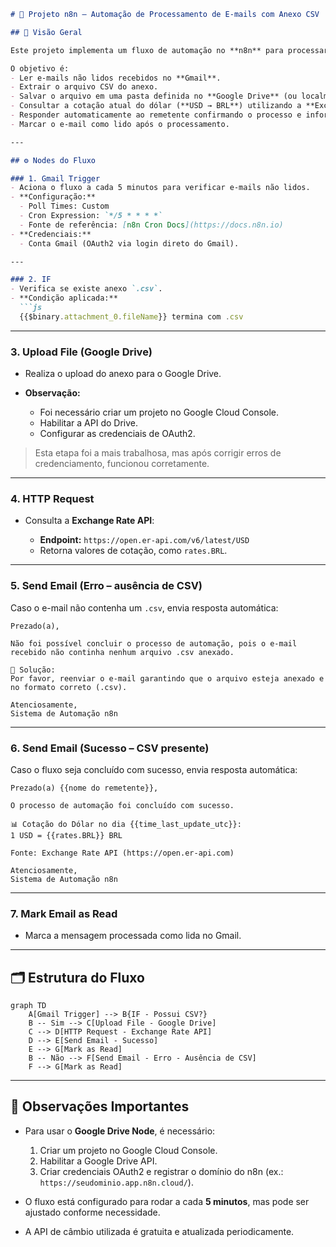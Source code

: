 ````markdown
# 📄 Projeto n8n – Automação de Processamento de E-mails com Anexo CSV

## 🚀 Visão Geral

Este projeto implementa um fluxo de automação no **n8n** para processar e-mails recebidos com anexo em formato **CSV**.  

O objetivo é:  
- Ler e-mails não lidos recebidos no **Gmail**.  
- Extrair o arquivo CSV do anexo.  
- Salvar o arquivo em uma pasta definida no **Google Drive** (ou localmente, se desejado).  
- Consultar a cotação atual do dólar (**USD → BRL**) utilizando a **Exchange Rate API**.  
- Responder automaticamente ao remetente confirmando o processo e informando a cotação do dólar.  
- Marcar o e-mail como lido após o processamento.  

---

## ⚙️ Nodes do Fluxo

### 1. Gmail Trigger
- Aciona o fluxo a cada 5 minutos para verificar e-mails não lidos.  
- **Configuração:**  
  - Poll Times: Custom  
  - Cron Expression: `*/5 * * * *`  
  - Fonte de referência: [n8n Cron Docs](https://docs.n8n.io)  
- **Credenciais:**  
  - Conta Gmail (OAuth2 via login direto do Gmail).  

---

### 2. IF
- Verifica se existe anexo `.csv`.  
- **Condição aplicada:**  
  ```js
  {{$binary.attachment_0.fileName}} termina com .csv
````

---

### 3. Upload File (Google Drive)

* Realiza o upload do anexo para o Google Drive.
* **Observação:**

  * Foi necessário criar um projeto no Google Cloud Console.
  * Habilitar a API do Drive.
  * Configurar as credenciais de OAuth2.

> Esta etapa foi a mais trabalhosa, mas após corrigir erros de credenciamento, funcionou corretamente.

---

### 4. HTTP Request

* Consulta a **Exchange Rate API**:

  * **Endpoint:** `https://open.er-api.com/v6/latest/USD`
  * Retorna valores de cotação, como `rates.BRL`.

---

### 5. Send Email (Erro – ausência de CSV)

Caso o e-mail não contenha um `.csv`, envia resposta automática:

```
Prezado(a),

Não foi possível concluir o processo de automação, pois o e-mail recebido não continha nenhum arquivo .csv anexado.

🔄 Solução:
Por favor, reenviar o e-mail garantindo que o arquivo esteja anexado e no formato correto (.csv).

Atenciosamente,
Sistema de Automação n8n
```

---

### 6. Send Email (Sucesso – CSV presente)

Caso o fluxo seja concluído com sucesso, envia resposta automática:

```
Prezado(a) {{nome do remetente}},

O processo de automação foi concluído com sucesso.

📊 Cotação do Dólar no dia {{time_last_update_utc}}:
1 USD = {{rates.BRL}} BRL

Fonte: Exchange Rate API (https://open.er-api.com)

Atenciosamente,
Sistema de Automação n8n
```

---

### 7. Mark Email as Read

* Marca a mensagem processada como lida no Gmail.

---

## 🗂️ Estrutura do Fluxo

```mermaid
graph TD
    A[Gmail Trigger] --> B{IF - Possui CSV?}
    B -- Sim --> C[Upload File - Google Drive]
    C --> D[HTTP Request - Exchange Rate API]
    D --> E[Send Email - Sucesso]
    E --> G[Mark as Read]
    B -- Não --> F[Send Email - Erro - Ausência de CSV]
    F --> G[Mark as Read]
```

---

## 🔑 Observações Importantes

* Para usar o **Google Drive Node**, é necessário:

  1. Criar um projeto no Google Cloud Console.
  2. Habilitar a Google Drive API.
  3. Criar credenciais OAuth2 e registrar o domínio do n8n (ex.: `https://seudominio.app.n8n.cloud/`).

* O fluxo está configurado para rodar a cada **5 minutos**, mas pode ser ajustado conforme necessidade.

* A API de câmbio utilizada é gratuita e atualizada periodicamente.

```
```
